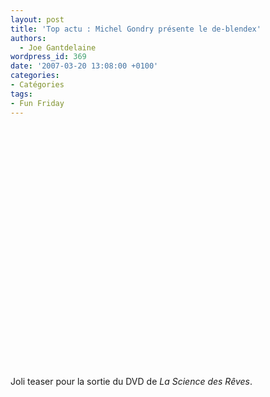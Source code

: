 ```yaml
---
layout: post
title: 'Top actu : Michel Gondry présente le de-blendex'
authors:
  - Joe Gantdelaine
wordpress_id: 369
date: '2007-03-20 13:08:00 +0100'
categories:
- Catégories
tags:
- Fun Friday
---
```

<object width="480" height="385"><param name="movie" value="http://www.youtube.com/v/4ga0W9LXK5M&hl=fr_FR&fs=1&"></param><param name="allowFullScreen" value="true"></param><param name="allowscriptaccess" value="always"></param><embed src="http://www.youtube.com/v/4ga0W9LXK5M&hl=fr_FR&fs=1&" type="application/x-shockwave-flash" allowscriptaccess="always" allowfullscreen="true" width="480" height="385"></embed></object>

Joli teaser pour la sortie du DVD de *La Science des Rêves*.
